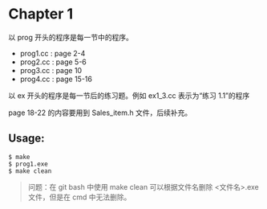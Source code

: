 # Chapter 1

以 prog 开头的程序是每一节中的程序。

+ prog1.cc : page 2-4
+ prog2.cc : page 5-6
+ prog3.cc : page 10
+ prog4.cc : page 15-16

以 ex 开头的程序是每一节后的练习题。例如 ex1_3.cc 表示为“练习 1.1”的程序

page 18-22 的内容要用到 Sales_item.h 文件，后续补充。


## Usage:
```shell
$ make
$ prog1.exe
$ make clean
```

> 问题：在 git bash 中使用 make clean 可以根据文件名删除 <文件名>.exe 文件，但是在 cmd 中无法删除。

